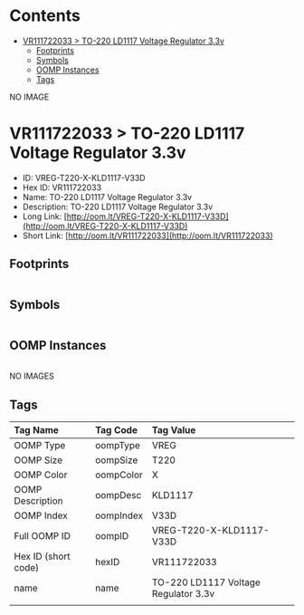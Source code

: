 



Contents
========

* [VR111722033 > TO-220 LD1117 Voltage Regulator 3.3v](#vr111722033--to-220-ld1117-voltage-regulator-33v)
	* [Footprints](#footprints)
	* [Symbols](#symbols)
	* [OOMP Instances](#oomp-instances)
	* [Tags](#tags)
  
NO IMAGE  
# VR111722033 > TO-220 LD1117 Voltage Regulator 3.3v

- ID: VREG-T220-X-KLD1117-V33D
- Hex ID: VR111722033
- Name: TO-220 LD1117 Voltage Regulator 3.3v
- Description: TO-220 LD1117 Voltage Regulator 3.3v
- Long Link: [http://oom.lt/VREG-T220-X-KLD1117-V33D](http://oom.lt/VREG-T220-X-KLD1117-V33D)
- Short Link: [http://oom.lt/VR111722033](http://oom.lt/VR111722033)

## Footprints
  

||||
| :--- | :--- | :--- |

## Symbols
  

||||
| :--- | :--- | :--- |

## OOMP Instances
  

||||
| :--- | :--- | :--- |
  
NO IMAGES  
## Tags
  

|Tag Name|Tag Code|Tag Value|
| :--- | :--- | :--- |
|OOMP Type|oompType|VREG|
|OOMP Size|oompSize|T220|
|OOMP Color|oompColor|X|
|OOMP Description|oompDesc|KLD1117|
|OOMP Index|oompIndex|V33D|
|Full OOMP ID|oompID|VREG-T220-X-KLD1117-V33D|
|Hex ID (short code)|hexID|VR111722033|
|name|name|TO-220 LD1117 Voltage Regulator 3.3v|
||||
